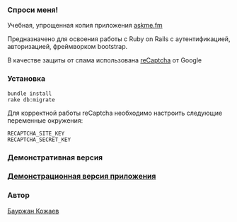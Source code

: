 ### Спроси меня!

Учебная, упрощенная копия приложения [askme.fm](http://askme.fm/)

Предназначено для освоения работы с Ruby on Rails с аутентификацией, авторизацией, фреймворком bootstrap.

В качестве защиты от спама использована [reCaptcha](https://www.google.com/recaptcha/intro/v3beta.html) от Google

### Установка

    bundle install
    rake db:migrate

Для корректной работы reCaptcha необходимо настроить следующие переменные окружения:

    RECAPTCHA_SITE_KEY
    RECAPTCHA_SECRET_KEY
    
### Демонстративная версия
### [Демонстрационная версия приложения](https://askinganswer.herokuapp.com/)
### Автор
 [Бауржан Кожаев](https://www.linkedin.com/in/baur-kozhaev-80a277162/)
